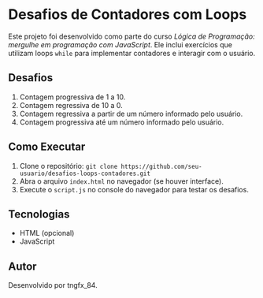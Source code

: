 # Desafios de Contadores com Loops

Este projeto foi desenvolvido como parte do curso *Lógica de Programação: mergulhe em programação com JavaScript*. Ele inclui exercícios que utilizam loops `while` para implementar contadores e interagir com o usuário.

## Desafios

1. Contagem progressiva de 1 a 10.
2. Contagem regressiva de 10 a 0.
3. Contagem regressiva a partir de um número informado pelo usuário.
4. Contagem progressiva até um número informado pelo usuário.

## Como Executar
1. Clone o repositório: `git clone https://github.com/seu-usuario/desafios-loops-contadores.git`
2. Abra o arquivo `index.html` no navegador (se houver interface).
3. Execute o `script.js` no console do navegador para testar os desafios.

## Tecnologias
- HTML (opcional)
- JavaScript

## Autor
Desenvolvido por tngfx_84.
